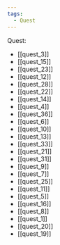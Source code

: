 ```yaml
---
tags:
  - Quest
---
```

Quest:
- [[quest_3]]
- [[quest_15]]
- [[quest_23]]
- [[quest_12]]
- [[quest_28]]
- [[quest_22]]
- [[quest_14]]
- [[quest_4]]
- [[quest_36]]
- [[quest_6]]
- [[quest_10]]
- [[quest_13]]
- [[quest_33]]
- [[quest_21]]
- [[quest_31]]
- [[quest_9]]
- [[quest_7]]
- [[quest_25]]
- [[quest_11]]
- [[quest_5]]
- [[quest_16]]
- [[quest_8]]
- [[quest_1]]
- [[quest_20]]
- [[quest_19]]
